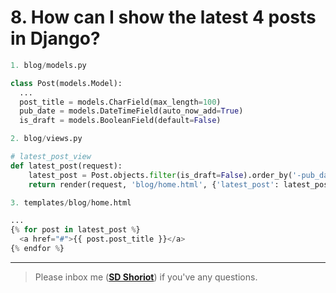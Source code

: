 # 8. How can I show the latest 4 posts in Django?

```python
1. blog/models.py 

class Post(models.Model):
  ...
  post_title = models.CharField(max_length=100)
  pub_date = models.DateTimeField(auto_now_add=True)
  is_draft = models.BooleanField(default=False)
```

```python	
2. blog/views.py

# latest_post_view
def latest_post(request):
    latest_post = Post.objects.filter(is_draft=False).order_by('-pub_date')[:4]
    return render(request, 'blog/home.html', {'latest_post': latest_post})
```

```python
3. templates/blog/home.html

...
{% for post in latest_post %}
  <a href="#">{{ post.post_title }}</a>
{% endfor %}   
```

---

> Please inbox me (**[SD Shoriot](https://www.facebook.com/shoriot)**) if you've any questions.